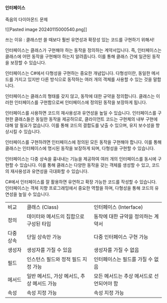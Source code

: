 #### 인터페이스

죽음의 다이아몬드 문제

![[Pasted image 20240115000540.png]]


쓰는 이유 : 클래스만 쓸 때보다 훨씬 유연성과 확장성 있는 코드를 구현하기 위해서!

인터페이스는 클래스가 구현해야 하는 동작을 정의하는 계약서입니다. 즉, 인터페이스는 클래스에 어떤 동작을 구현해야 하는지 알려줍니다. 이를 통해 클래스 간에 일관된 동작을 보장할 수 있습니다.

인터페이스는 C#에서 다형성을 구현하는 중요한 개념입니다. 다형성이란, 동일한 메서드를 가지고 있지만 다른 방식으로 동작하는 여러 개의 객체를 사용할 수 있는 것을 말합니다.

인터페이스는 클래스의 형태를 갖지 않고, 동작에 대한 규약을 정의합니다. 클래스는 이러한 인터페이스를 구현함으로써 인터페이스에 정의된 동작을 보장하게 됩니다.

인터페이스를 사용하면 코드의 재사용성과 유연성을 높일 수 있습니다. 인터페이스를 구현한 클래스들은 동일한 동작을 제공하므로, 클라이언트 코드는 구현체의 내부 구현에 대해 알 필요가 없습니다. 이를 통해 코드의 결합도를 낮출 수 있으며, 유지 보수성을 향상시킬 수 있습니다.

인터페이스를 구현하려면 인터페이스에 정의된 모든 동작을 구현해야 합니다. 이를 통해 클래스는 인터페이스에 명시된 동작을 보장하게 되며, 다형성을 구현할 수 있습니다.

인터페이스는 다중 상속을 흉내내는 기능을 제공하여 여러 개의 인터페이스를 동시에 구현할 수 있습니다. 이를 통해 클래스는 다양한 동작을 갖는 객체를 생성할 수 있고, 코드의 재사용성과 유연성을 극대화할 수 있습니다.

C#에서 인터페이스를 잘 활용하면 유연하고 확장 가능한 코드를 작성할 수 있습니다. 인터페이스는 객체 지향 프로그래밍에서 중요한 역할을 하며, 다형성을 통해 코드의 유연성을 높일 수 있습니다.

|   |   |   |
|---|---|---|
|비교|클래스 (Class)|인터페이스 (Interface)|
|정의|데이터와 메서드의 집합으로 구성된 타입|동작에 대한 규약을 정의하는 계약서|
|다중 상속|단일 상속만 가능|다중 인터페이스 구현 가능|
|생성자|생성자를 가질 수 있음|생성자를 가질 수 없음|
|필드|인스턴스 필드와 정적 필드 지정 가능|인터페이스는 필드를 가질 수 없음|
|메서드|일반 메서드, 가상 메서드, 추상 메서드 가능|모든 메서드는 추상 메서드로 선언되어야 함|
|속성|속성 지정 가능|속성 지정 가능|